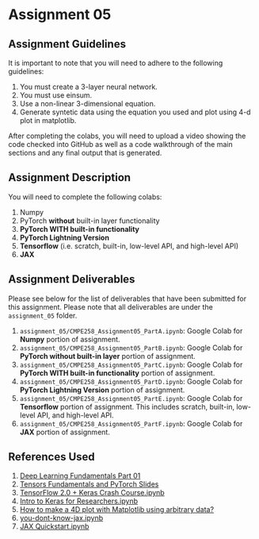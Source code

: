 # Assignment 05

## Assignment Guidelines

It is important to note that you will need to adhere to the following guidelines:

1. You must create a 3-layer neural network.
2. You must use einsum.
3. Use a non-linear 3-dimensional equation.
4. Generate syntetic data using the equation you used and plot using 4-d plot in matplotlib.

After completing the colabs, you will need to upload a video showing the code checked into GitHub as well as a code walkthrough of the main sections and any final output that is generated.

## Assignment Description

You will need to complete the following colabs:

1. Numpy
2. PyTorch **without** built-in layer functionality
3. **PyTorch WITH built-in functionality**
4. **PyTorch Lightning Version**
5. **Tensorflow** (i.e. scratch, built-in, low-level API, and high-level API)
6. **JAX**

## Assignment Deliverables

Please see below for the list of deliverables that have been submitted for this assignment.
Please note that all deliverables are under the `assignment_05` folder.

1. `assignment_05/CMPE258_Assignment05_PartA.ipynb`: Google Colab for **Numpy** portion of assignment.
2. `assignment_05/CMPE258_Assignment05_PartB.ipynb`: Google Colab for **PyTorch without built-in layer** portion of assignment.
3. `assignment_05/CMPE258_Assignment05_PartC.ipynb`: Google Colab for **PyTorch WITH built-in functionality** portion of assignment.
4. `assignment_05/CMPE258_Assignment05_PartD.ipynb`: Google Colab for **PyTorch Lightning Version** portion of assignment.
5. `assignment_05/CMPE258_Assignment05_PartE.ipynb`: Google Colab for **Tensorflow** portion of assignment. This includes scratch, built-in, low-level API, and high-level API.
6. `assignment_05/CMPE258_Assignment05_PartF.ipynb`: Google Colab for **JAX** portion of assignment.

## References Used

1. [Deep Learning Fundamentals Part 01](https://colab.research.google.com/drive/1HS3qbHArkqFlImT2KnF5pcMCz7ueHNvY?usp=sharing&authuser=1#scrollTo=EGkS6nN6dQaz)
2. [Tensors Fundamentals and PyTorch Slides](https://docs.google.com/presentation/d/13Oo5gXwcsoq9oMC4XriAyxkvgicatBxfI4cZzDhRyiE/edit#slide=id.g826a355833_0_525)
3. [TensorFlow 2.0 + Keras Crash Course.ipynb](https://colab.research.google.com/drive/1UCJt8EYjlzCs1H1d1X0iDGYJsHKwu-NO?authuser=1#scrollTo=KC5RgwGeBP-9)
4. [Intro to Keras for Researchers.ipynb](https://colab.research.google.com/drive/169PfzM0kvtA5UP4k6Sl1yCG9tsE2MLia?authuser=1#scrollTo=C_2FyZeXjHd1)
5. [How to make a 4D plot with Matplotlib using arbitrary data?](https://www.tutorialspoint.com/how-to-make-a-4d-plot-with-matplotlib-using-arbitrary-data)
6. [you-dont-know-jax.ipynb](https://github.com/craffel/jax-tutorial/blob/master/you-don-t-know-jax.ipynb)
7. [JAX Quickstart.ipynb](https://colab.research.google.com/github/google/jax/blob/main/docs/notebooks/quickstart.ipynb)
